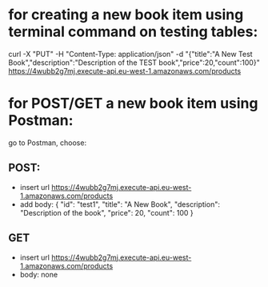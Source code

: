 # for creating a new book item using terminal command on testing tables:

curl -X "PUT" -H "Content-Type: application/json" -d "{\"title\":\"A New Test Book\",\"description\":\"Description of the TEST book\",\"price\":20,\"count\":100}" https://4wubb2g7mj.execute-api.eu-west-1.amazonaws.com/products

# for POST/GET a new book item using Postman:

go to Postman, choose:

## POST:

- insert url https://4wubb2g7mj.execute-api.eu-west-1.amazonaws.com/products
- add body:
  {
  "id": "test1",
  "title": "A New Book",
  "description": "Description of the book",
  "price": 20,
  "count": 100
  }

## GET

- insert url https://4wubb2g7mj.execute-api.eu-west-1.amazonaws.com/products
- body: none
